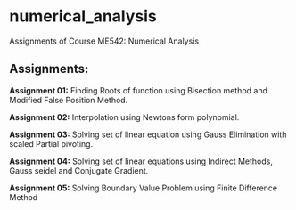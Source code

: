 # numerical_analysis
Assignments of Course ME542: Numerical Analysis 

## Assignments:
**Assignment 01:** Finding Roots of function using Bisection method and Modified False Position Method.
    
**Assignment 02:** Interpolation using Newtons form polynomial.

**Assignment 03:** Solving set of linear equation using Gauss Elimination with scaled Partial pivoting.

**Assignment 04:** Solving set of linear equations using Indirect Methods, Gauss seidel and Conjugate Gradient.

**Assignment 05:** Solving Boundary Value Problem using Finite Difference Method
